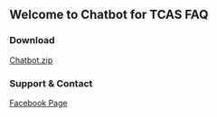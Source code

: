 ## Welcome to Chatbot for TCAS FAQ

### Download 
[Chatbot.zip](https://github.com/IfrongS/Chatbot-TCAS-CE63/blob/Chatbot-TCAS-CE63/CHATBOT.zip?raw=true)

### Support & Contact
[Facebook Page](https://www.facebook.com/ChatbotTCAS)
